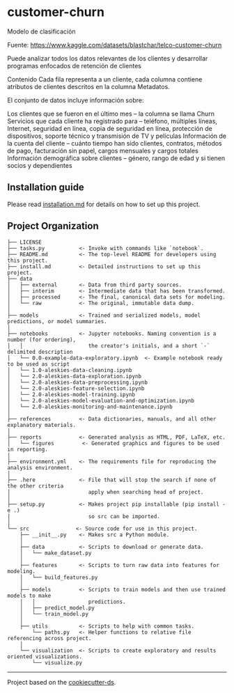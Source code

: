 # customer-churn

Modelo de clasificación 

Fuente: https://www.kaggle.com/datasets/blastchar/telco-customer-churn

Puede analizar todos los datos relevantes de los clientes y desarrollar programas enfocados de retención de clientes

Contenido
Cada fila representa a un cliente, cada columna contiene atributos de clientes descritos en la columna Metadatos.

El conjunto de datos incluye información sobre:

Los clientes que se fueron en el último mes – la columna se llama Churn
Servicios que cada cliente ha registrado para – teléfono, múltiples líneas, Internet, seguridad en línea, copia de seguridad en línea, protección de dispositivos, soporte técnico y transmisión de TV y películas
Información de la cuenta del cliente – cuánto tiempo han sido clientes, contratos, métodos de pago, facturación sin papel, cargos mensuales y cargos totales
Información demográfica sobre clientes – género, rango de edad y si tienen socios y dependientes

## Installation guide

Please read [installation.md](installation.md) for details on how to set up this project.

## Project Organization

    ├── LICENSE
    ├── tasks.py           <- Invoke with commands like `notebook`.
    ├── README.md          <- The top-level README for developers using this project.
    ├── install.md         <- Detailed instructions to set up this project.
    ├── data
    │   ├── external       <- Data from third party sources.
    │   ├── interim        <- Intermediate data that has been transformed.
    │   ├── processed      <- The final, canonical data sets for modeling.
    │   └── raw            <- The original, immutable data dump.
    │
    ├── models             <- Trained and serialized models, model predictions, or model summaries.
    │
    ├── notebooks          <- Jupyter notebooks. Naming convention is a number (for ordering),
    │   │                     the creator's initials, and a short `-` delimited description
    │   └── 0.0-example-data-exploratory.ipynb  <- Example notebook ready to be used as script
    │   └── 1.0-aleskies-data-cleaning.ipynb                        
    │   └── 2.0-aleskies-data-exploration.ipynb                        
    │   └── 2.0-aleskies-data-preprocessing.ipynb                        
    │   └── 2.0-aleskies-feature-selection.ipynb                        
    │   └── 2.0-aleskies-model-training.ipynb                        
    │   └── 2.0-aleskies-model-evaluation-and-optimization.ipynb                        
    │   └── 2.0-aleskies-monitoring-and-maintenance.ipynb   
    │
    ├── references         <- Data dictionaries, manuals, and all other explanatory materials.
    │
    ├── reports            <- Generated analysis as HTML, PDF, LaTeX, etc.
    │   └── figures         <- Generated graphics and figures to be used in reporting.
    │
    ├── environment.yml    <- The requirements file for reproducing the analysis environment.
    │
    ├── .here              <- File that will stop the search if none of the other criteria
    │                         apply when searching head of project.
    │
    ├── setup.py           <- Makes project pip installable (pip install -e .)
    │                         so src can be imported.
    │
    └── src               <- Source code for use in this project.
        ├── __init__.py    <- Makes src a Python module.
        │
        ├── data           <- Scripts to download or generate data.
        │   └── make_dataset.py
        │
        ├── features       <- Scripts to turn raw data into features for modeling.
        │   └── build_features.py
        │
        ├── models         <- Scripts to train models and then use trained models to make
        │   │                 predictions.
        │   ├── predict_model.py
        │   └── train_model.py
        │
        ├── utils          <- Scripts to help with common tasks.
            └── paths.py   <- Helper functions to relative file referencing across project.
        │
        └── visualization  <- Scripts to create exploratory and results oriented visualizations.
            └── visualize.py

---
Project based on the [cookiecutter-ds](https://github.com/royquillca/cookiecutter-ds).